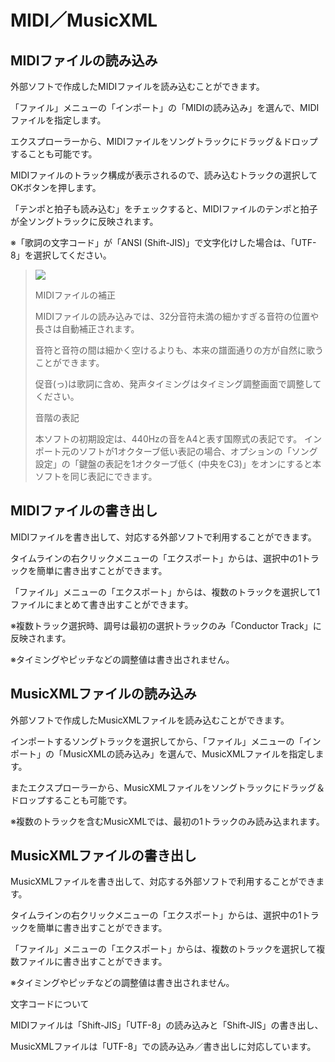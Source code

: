 


MIDI／MusicXML
=============


  


MIDIファイルの読み込み
-------------


 外部ソフトで作成したMIDIファイルを読み込むことができます。
   

 「ファイル」メニューの「インポート」の「MIDIの読み込み」を選んで、MIDIファイルを指定します。
   

 エクスプローラーから、MIDIファイルをソングトラックにドラッグ＆ドロップすることも可能です。
   

  

 MIDIファイルのトラック構成が表示されるので、読み込むトラックの選択してOKボタンを押します。
   

 「テンポと拍子も読み込む」をチェックすると、MIDIファイルのテンポと拍子が全ソングトラックに反映されます。
   

 ※「歌詞の文字コード」が「ANSI (Shift-JIS)」で文字化けした場合は、「UTF-8」を選択してください。
   

  


> ![](../../image/midi.png)
> 
> 
> 
>  MIDIファイルの補正
>  
> 
>  MIDIファイルの読み込みでは、32分音符未満の細かすぎる音符の位置や長さは自動補正されます。
>    
> 
>  音符と音符の間は細かく空けるよりも、本来の譜面通りの方が自然に歌うことができます。
>    
> 
>  促音(っ)は歌詞に含め、発声タイミングはタイミング調整画面で調整してください。
>    
> 
> 
> 
> 
> 
> 
> 
>  音階の表記
>  
> 
>  本ソフトの初期設定は、440Hzの音をA4と表す国際式の表記です。
> インポート元のソフトが1オクターブ低い表記の場合、オプションの「ソング設定」の「鍵盤の表記を1オクターブ低く (中央をC3)」をオンにすると本ソフトを同じ表記にできます。


MIDIファイルの書き出し
-------------


 MIDIファイルを書き出して、対応する外部ソフトで利用することができます。
   

 タイムラインの右クリックメニューの「エクスポート」からは、選択中の1トラックを簡単に書き出すことができます。
   

 「ファイル」メニューの「エクスポート」からは、複数のトラックを選択して1ファイルにまとめて書き出すことができます。
   

 ※複数トラック選択時、調号は最初の選択トラックのみ「Conductor Track」に反映されます。
   

 ※タイミングやピッチなどの調整値は書き出されません。
   

MusicXMLファイルの読み込み
-----------------


 外部ソフトで作成したMusicXMLファイルを読み込むことができます。
   

 インポートするソングトラックを選択してから、「ファイル」メニューの「インポート」の「MusicXMLの読み込み」を選んで、MusicXMLファイルを指定します。
   

 またエクスプローラーから、MusicXMLファイルをソングトラックにドラッグ＆ドロップすることも可能です。
   

 ※複数のトラックを含むMusicXMLでは、最初の1トラックのみ読み込まれます。
   

MusicXMLファイルの書き出し
-----------------


 MusicXMLファイルを書き出して、対応する外部ソフトで利用することができます。
   

 タイムラインの右クリックメニューの「エクスポート」からは、選択中の1トラックを簡単に書き出すことができます。
   

 「ファイル」メニューの「エクスポート」からは、複数のトラックを選択して複数ファイルに書き出すことができます。
   

 ※タイミングやピッチなどの調整値は書き出されません。
   



 文字コードについて
 

 MIDIファイルは「Shift-JIS」「UTF-8」の読み込みと「Shift-JIS」の書き出し、
   

 MusicXMLファイルは「UTF-8」での読み込み／書き出しに対応しています。
 







